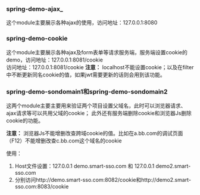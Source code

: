 ### spring-demo-ajax_
这个module主要展示各种ajax的使用，访问地址：127.0.0.1:8080

### spring-demo-cookie
这个module主要展示各种ajax及form表单等请求服务端，服务端设置cookie的demo，访问地址：127.0.0.1:8081/cookie  
访问地址：127.0.0.1:8081/cookie
**注意：** localhost不能设置cookie；以及在filter中不断更新同名cookie的值，如果jwt需要更新的话则会用到该功能。

### spring-demo-sondomain1和spring-demo-sondomain2
这两个module主要主要用来验证两个项目设置父域名，此时可以浏览器请求、ajax请求等可以共用父域的cookie；
此外还有服务端删除cookie和浏览器Js删除cookie的功能。

**注意：** 浏览器Js不能增删改查跨域cookie的值。比如在a.bb.com的调试页面（F12）不能增删改查c.bb.com这个域名的cookie

使用：
1. Host文件设置：127.0.0.1 demo.smart-sso.com 和 127.0.0.1 demo2.smart-sso.com
2. 分别访问http://demo.smart-sso.com:8082/cookie和http://demo2.smart-sso.com:8083/cookie